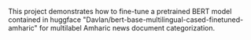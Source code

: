 This project demonstrates how to fine-tune a pretrained BERT model contained in huggface "Davlan/bert-base-multilingual-cased-finetuned-amharic" for multilabel Amharic news document categorization.
